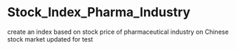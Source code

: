 # Stock_Index_Pharma_Industry
create an index based on stock price of pharmaceutical industry on Chinese stock market
updated for test
